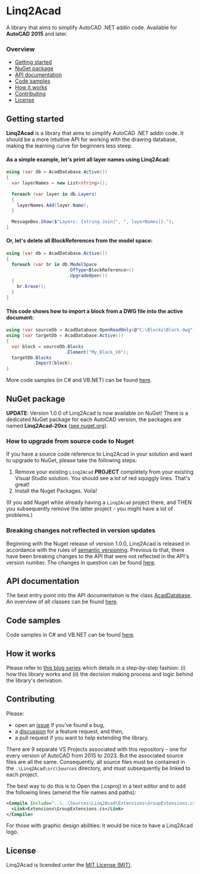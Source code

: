 # Linq2Acad
A library that aims to simplify AutoCAD .NET addin code. Available for **AutoCAD 2015** and later.

### Overview
- [Getting started](#get-started)
- [NuGet package](#nuget-package)
- [API documentation](#api-documentation)
- [Code samples](#code-samples)
- [How it works](#how-it-works)
- [Contributing](#contributing)
- [License](#license)

## Getting started
**Linq2Acad** is a library that aims to simplify AutoCAD .NET addin code. It should be a more intuitive API for working with the drawing database, making the learning curve for beginners less steep.

#### As a simple example, let's print all layer names using Linq2Acad:

```cs
using (var db = AcadDatabase.Active())
{
  var layerNames = new List<string>();
  
  foreach (var layer in db.Layers)
  {
    layerNames.Add(layer.Name);
  }
  
  MessageBox.Show($"Layers: {string.Join(", ", layerNames)}.");
}
```

#### Or, let's delete all BlockReferences from the model space:

```cs
using (var db = AcadDatabase.Active())
{
  foreach (var br in db.ModelSpace
                       .OfType<BlockReference>()
                       .UpgradeOpen())
  {
    br.Erase();
  }
}
```

#### This code shows how to import a block from a DWG file into the active document:

```cs
using (var sourceDb = AcadDatabase.OpenReadOnly(@"C:\Blocks\Block.dwg"))
using (var targetDb = AcadDatabase.Active())
{
  var block = sourceDb.Blocks
                      .Element("My_Block_V8");
  targetDb.Blocks
          .Import(block);
}
```
  
More code samples (in C# and VB.NET) can be found [here](docs/CodeSamples.md).

## NuGet package
**UPDATE**: Version 1.0.0 of Linq2Acad is now available on NuGet! There is a dedicated NuGet package for each AutoCAD version, the packages are named **Linq2Acad-20xx** ([see nuget.org](https://www.nuget.org/packages?q=linq2acad)).

### How to upgrade from source code to Nuget
If you have a source code reference to Linq2Acad in your solution and want to upgrade to NuGet, please take the following steps:

1. Remove your existing `Linq2Acad` **PROJECT** completely from your existing Visual Studio solution. You should see a lot of red squiggly lines. That's great!
2. Install the Nuget Packages. Voila!

(If you add Nuget while already having a `Linq2Acad` project there, and THEN you subsequently remove the latter project - you might have a lot of problems.)

### Breaking changes not reflected in version updates
Beginning with the Nuget release of version 1.0.0, Linq2Acad is released in accordance with the rules of [semantic versioning](https://semver.org). Previous to that, there have been breaking changes to the API that were not reflected in the API's version number. The changes in question can be found [here](docs/BreakingChanges.md).

## API documentation
The best entry point into the API documentation is the class [AcadDatabase](docs/api/T_Linq2Acad_AcadDatabase.md#AcadDatabase-Class). An overview of all classes can be found [here](docs/api/Index.md#Linq2Acad-Namespace).

## Code samples
Code samples in C# and VB.NET can be found [here](docs/CodeSamples.md).

## How it works
Please refer to [this blog series](https://wtertinek.com/2016/07/06/linq-and-the-autocad-net-api-final-part) which details in a step-by-step fashion: (i) how this library works and (ii) the decision making process and logic behind the library's derivation.

## Contributing

Please:

- open an [issue](https://github.com/wtertinek/Linq2Acad/issues) if you've found a bug,
- a [discussion](https://github.com/wtertinek/Linq2Acad/discussions/new) for a feature request, and then, 
- a pull request if you want to help extending the library.


There are 9 separate VS Projects associated with this repository - one for every version of AutoCAD from 2015 to 2023. But the associated source files are all the same. Consequently, all source files must be contained in the `.\Linq2Acad\src\Sources` directory, and must subsequently be linked to each project.

The best way to do this is to Open the (.csproj) in a text editor and to add the following lines (amend the file names and paths):

```xml
<Compile Include="..\..\Sources\Linq2Acad\Extensions\GroupExtensions.cs">
  <Link>Extensions\GroupExtensions.cs</Link>
</Compile>
```

For those with graphic design abilities: it would be nice to have a Linq2Acad logo.

## License
Linq2Acad is licended unter the [MIT License (MIT)](LICENSE).
